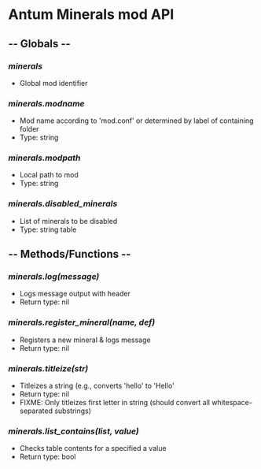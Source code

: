 # Antum Minerals mod API


## -- Globals --

### ***minerals***
- Global mod identifier

### ***minerals.modname***
- Mod name according to 'mod.conf' or determined by label of containing folder
- Type: string

### ***minerals.modpath***
- Local path to mod
- Type: string

### ***minerals.disabled_minerals***
- List of minerals to be disabled
- Type: string table

### 


## -- Methods/Functions --

### ***minerals.log(message)***
- Logs message output with header
- Return type: nil

### ***minerals.register_mineral(name, def)***
- Registers a new mineral & logs message
- Return type: nil

### ***minerals.titleize(str)***
- Titleizes a string (e.g., converts 'hello' to 'Hello'
- Return type: nil
- FIXME: Only titleizes first letter in string (should convert all whitespace-separated substrings)

### ***minerals.list_contains(list, value)***
- Checks table contents for a specified a value
- Return type: bool
